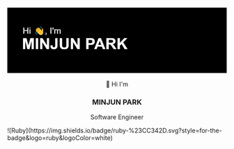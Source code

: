 ![header](header.png)
<p align="center"> 👋 Hi I'm</p>
<h3 align='center'> MINJUN PARK</h3>
<p align ="center">Software Engineer</p>
![Ruby](https://img.shields.io/badge/ruby-%23CC342D.svg?style=for-the-badge&logo=ruby&logoColor=white)
